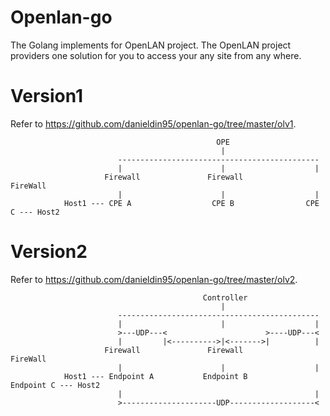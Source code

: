 # Openlan-go

The Golang implements for OpenLAN project.
The OpenLAN project providers one solution for you to access your any site from any where. 

# Version1 

Refer to https://github.com/danieldin95/openlan-go/tree/master/olv1.

                                                  OPE
                                                   |
                            ---------------------------------------------
                            |                      |                    |
                         Firewall               Firewall             FireWall
                            |                      |                    |
                Host1 --- CPE A                  CPE B                CPE C --- Host2

# Version2

Refer to https://github.com/danieldin95/openlan-go/tree/master/olv2.

                                               Controller
                                                   |
                            ---------------------------------------------
                            |                      |                    |
                            >---UDP---<                      >----UDP---<    
                            |         |<---------->|<------->|          |
                         Firewall               Firewall             FireWall
                            |                      |                    |
                Host1 --- Endpoint A           Endpoint B             Endpoint C --- Host2
                            |                                           |
                            >---------------------UDP-------------------<
